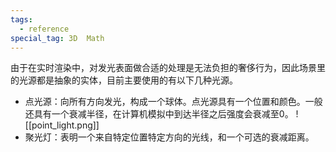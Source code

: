 ```yaml
---
tags:
  - reference
special_tag: 3D  Math
---
```

由于在实时渲染中，对发光表面做合适的处理是无法负担的奢侈行为，因此场景里的光源都是抽象的实体，目前主要使用的有以下几种光源。

- 点光源：向所有方向发光，构成一个球体。点光源具有一个位置和颜色。一般还具有一个衰减半径，在计算机模拟中到达半径之后强度会衰减至0。
  ![[point_light.png]]
- 聚光灯：表明一个来自特定位置特定方向的光线，和一个可选的衰减距离。
